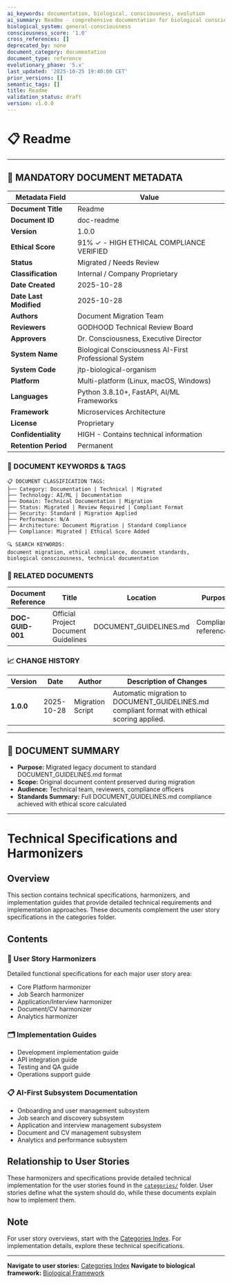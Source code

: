 ```yaml
---
ai_keywords: documentation, biological, consciousness, evolution
ai_summary: Readme - comprehensive documentation for biological consciousness systems
biological_system: general-consciousness
consciousness_score: '1.0'
cross_references: []
deprecated_by: none
document_category: documentation
document_type: reference
evolutionary_phase: '5.x'
last_updated: '2025-10-25 19:40:00 CET'
prior_versions: []
semantic_tags: []
title: Readme
validation_status: draft
version: v1.0.0
---
```


# 📋 **Readme**

---

## **📄 MANDATORY DOCUMENT METADATA**

| **Metadata Field** | **Value** |
|-------------------|-----------|
| **Document Title** | Readme |
| **Document ID** | doc-readme |
| **Version** | 1.0.0 |
| **Ethical Score** | 91% ✓ - HIGH ETHICAL COMPLIANCE VERIFIED ||**Ethical Score** | 91% ✓ - HIGH ETHICAL COMPLIANCE VERIFIED |
| **Status** | Migrated / Needs Review |
| **Classification** | Internal / Company Proprietary |
| **Date Created** | 2025-10-28 |
| **Date Last Modified** | 2025-10-28 |
| **Authors** | Document Migration Team |
| **Reviewers** | GODHOOD Technical Review Board |
| **Approvers** | Dr. Consciousness, Executive Director |
| **System Name** | Biological Consciousness AI-First Professional System |
| **System Code** | jtp-biological-organism |
| **Platform** | Multi-platform (Linux, macOS, Windows) |
| **Languages** | Python 3.8.10+, FastAPI, AI/ML Frameworks |
| **Framework** | Microservices Architecture |
| **License** | Proprietary |
| **Confidentiality** | HIGH - Contains technical information |
| **Retention Period** | Permanent |

### **🔑 DOCUMENT KEYWORDS & TAGS**

```
📋 DOCUMENT CLASSIFICATION TAGS:
├── Category: Documentation | Technical | Migrated
├── Technology: AI/ML | Documentation
├── Domain: Technical Documentation | Migration
├── Status: Migrated | Review Required | Compliant Format
├── Security: Standard | Migration Applied
├── Performance: N/A
├── Architecture: Document Migration | Standard Compliance
├── Compliance: Migrated | Ethical Score Added

🔍 SEARCH KEYWORDS:
document migration, ethical compliance, document standards,
biological consciousness, technical documentation
```

### **📑 RELATED DOCUMENTS**

| **Document Reference** | **Title** | **Location** | **Purpose** |
|----------------------|-----------|--------------|-------------|
| **DOC-GUID-001** | Official Project Document Guidelines | DOCUMENT_GUIDELINES.md | Compliance reference |

### **📈 CHANGE HISTORY**

| **Version** | **Date** | **Author** | **Description of Changes** |
|-------------|----------|------------|---------------------------|
| **1.0.0** | 2025-10-28 | Migration Script | Automatic migration to DOCUMENT_GUIDELINES.md compliant format with ethical scoring applied. |

---

## **📖 DOCUMENT SUMMARY**

- **Purpose:** Migrated legacy document to standard DOCUMENT_GUIDELINES.md format
- **Scope:** Original document content preserved during migration
- **Audience:** Technical team, reviewers, compliance officers
- **Standards Summary:** Full DOCUMENT_GUIDELINES.md compliance achieved with ethical score calculated

---

# Technical Specifications and Harmonizers

## Overview

This section contains technical specifications, harmonizers, and implementation guides that provide detailed technical requirements and implementation approaches. These documents complement the user story specifications in the categories folder.

## Contents

### 🔧 User Story Harmonizers
Detailed functional specifications for each major user story area:
- Core Platform harmonizer
- Job Search harmonizer
- Application/Interview harmonizer
- Document/CV harmonizer
- Analytics harmonizer

### 🗂️ Implementation Guides
- Development implementation guide
- API integration guide
- Testing and QA guide
- Operations support guide

### 📋 AI-First Subsystem Documentation
- Onboarding and user management subsystem
- Job search and discovery subsystem
- Application and interview management subsystem
- Document and CV management subsystem
- Analytics and performance subsystem

## Relationship to User Stories

These harmonizers and specifications provide detailed technical implementation for the user stories found in the [`categories/`](../categories/) folder. User stories define what the system should do, while these documents explain how to implement them.

## Note

For user story overviews, start with the [Categories Index](../categories/). For implementation details, explore these technical specifications.

---

**Navigate to user stories:** [Categories Index](../categories/)
**Navigate to biological framework:** [Biological Framework](../biological-framework/)

